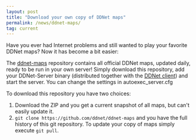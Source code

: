 ```yaml
---
layout: post
title: "Download your own copy of DDNet maps"
permalink: /news/ddnet-maps/
tag: current
---
```


Have you ever had Internet problems and still wanted to play your favorite DDNet maps? Now it has become a bit easier:

The [ddnet-maps](https://github.com/ddnet/ddnet-maps) repository contains all official DDNet maps, updated daily, ready to be run in your own server! Simply download this repository, add your DDNet-Server binary (distributed together with the [DDNet client](https://ddnet.tw/downloads/)) and start the server. You can change the settings in autoexec_server.cfg

To download this repository you have two choices:

1. Download the ZIP and you get a current snapshot of all maps, but can't easily update it.
2. `git clone https://github.com/ddnet/ddnet-maps` and you have the full history of this git repository. To update your copy of maps simply execute `git pull`.
